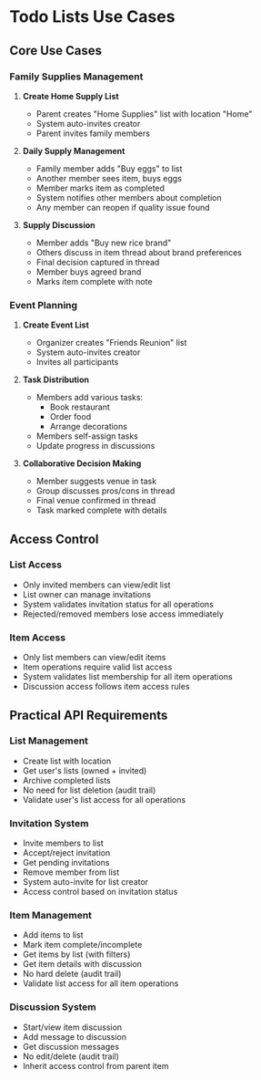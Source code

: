 # Todo Lists Use Cases

## Core Use Cases

### Family Supplies Management
1. **Create Home Supply List**
   - Parent creates "Home Supplies" list with location "Home"
   - System auto-invites creator
   - Parent invites family members

2. **Daily Supply Management**
   - Family member adds "Buy eggs" to list
   - Another member sees item, buys eggs
   - Member marks item as completed
   - System notifies other members about completion
   - Any member can reopen if quality issue found

3. **Supply Discussion**
   - Member adds "Buy new rice brand"
   - Others discuss in item thread about brand preferences
   - Final decision captured in thread
   - Member buys agreed brand
   - Marks item complete with note

### Event Planning
1. **Create Event List**
   - Organizer creates "Friends Reunion" list
   - System auto-invites creator
   - Invites all participants

2. **Task Distribution**
   - Members add various tasks:
     - Book restaurant
     - Order food
     - Arrange decorations
   - Members self-assign tasks
   - Update progress in discussions

3. **Collaborative Decision Making**
   - Member suggests venue in task
   - Group discusses pros/cons in thread
   - Final venue confirmed in thread
   - Task marked complete with details

## Access Control

### List Access
- Only invited members can view/edit list
- List owner can manage invitations
- System validates invitation status for all operations
- Rejected/removed members lose access immediately

### Item Access
- Only list members can view/edit items
- Item operations require valid list access
- System validates list membership for all item operations
- Discussion access follows item access rules

## Practical API Requirements

### List Management
- Create list with location
- Get user's lists (owned + invited)
- Archive completed lists
- No need for list deletion (audit trail)
- Validate user's list access for all operations

### Invitation System
- Invite members to list
- Accept/reject invitation
- Get pending invitations
- Remove member from list
- System auto-invite for list creator
- Access control based on invitation status

### Item Management
- Add items to list
- Mark item complete/incomplete
- Get items by list (with filters)
- Get item details with discussion
- No hard delete (audit trail)
- Validate list access for all item operations

### Discussion System
- Start/view item discussion
- Add message to discussion
- Get discussion messages
- No edit/delete (audit trail)
- Inherit access control from parent item 